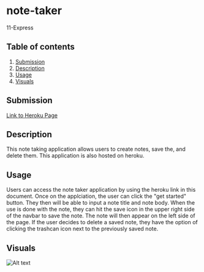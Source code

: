 # note-taker
11-Express

  ## Table of contents
  1. [Submission](#submission)
  2. [Description](#description)
  3. [Usage](#usage)
  4. [Visuals](#visuals)

  ## Submission
  [Link to Heroku Page](https://rocky-temple-71623.herokuapp.com/ "Heroku App")

  ## Description
  This note taking application allows users to create notes, save the, and delete them. This application is also hosted on heroku. 
 
  ## Usage
  Users can access the note taker application by using the heroku link in this document. Once on the applciation, the user can click the "get started" button. They then will be able to input a note title and note body. When the use is done with the note, they can hit the save icon in the upper right side of the navbar to save the note. The note will then appear on the left side of the page. If the user decides to delete a saved note, they have the option of clicking the trashcan icon next to the previously saved note. 

  ## Visuals

 ![Alt text]()